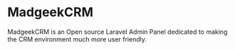 # MadgeekCRM
MadgeekCRM is an Open source Laravel Admin Panel dedicated to making the CRM environment much more user friendly.
